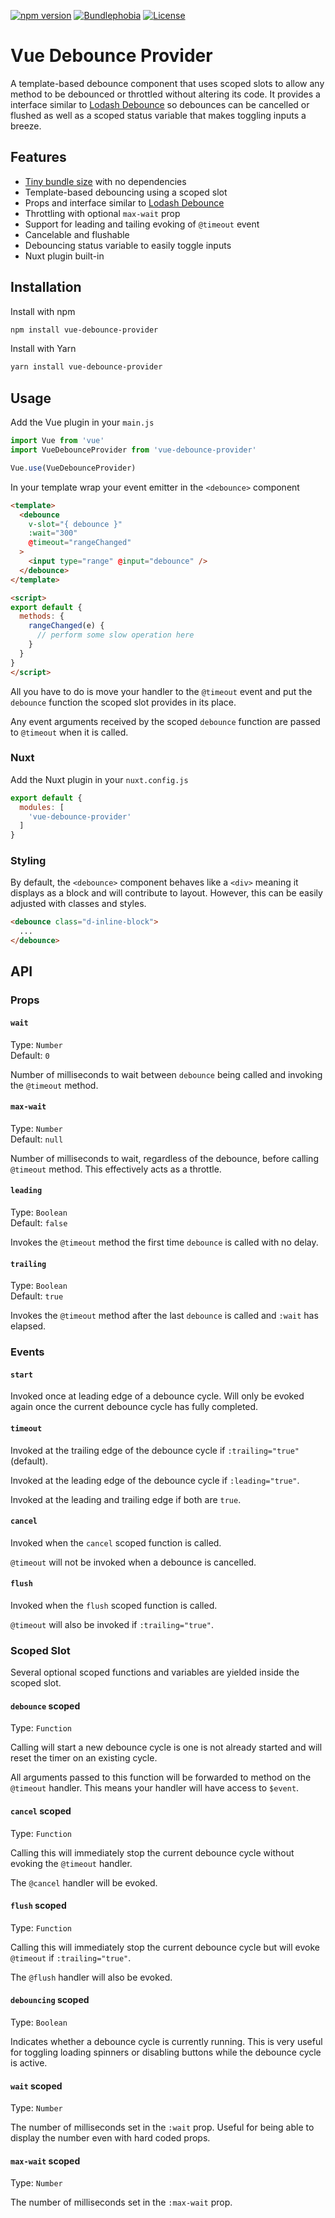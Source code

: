 [![npm version](https://badgen.net/npm/v/vue-debounce-provider?color=green)](https://www.npmjs.com/package/vue-debounce-provider)
[![Bundlephobia](https://badgen.net/bundlephobia/minzip/vue-debounce-provider?color=green)](https://bundlephobia.com/result?p=vue-debounce-provider)
[![License](https://badgen.net/github/license/Soviut/vue-debounce-provider?color=green)](https://github.com/Soviut/vue-debounce-provider/blob/master/LICENSE)

# Vue Debounce Provider

A template-based debounce component that uses scoped slots to allow any method
to be debounced or throttled without altering its code. It provides a
interface similar to [Lodash Debounce](https://lodash.com/docs/4.17.15#debounce)
so debounces can be cancelled or flushed as well as a scoped status variable
that makes toggling inputs a breeze.

## Features

  - [Tiny bundle size](https://bundlephobia.com/result?p=vue-debounce-provider) with no dependencies
  - Template-based debouncing using a scoped slot
  - Props and interface similar to [Lodash Debounce](https://lodash.com/docs/4.17.15#debounce)
  - Throttling with optional `max-wait` prop
  - Support for leading and tailing evoking of `@timeout` event
  - Cancelable and flushable
  - Debouncing status variable to easily toggle inputs
  - Nuxt plugin built-in

## Installation

Install with npm

```bash
npm install vue-debounce-provider
```

Install with Yarn

```bash
yarn install vue-debounce-provider
```

## Usage

Add the Vue plugin in your `main.js`

```js
import Vue from 'vue'
import VueDebounceProvider from 'vue-debounce-provider'

Vue.use(VueDebounceProvider)
```

In your template wrap your event emitter in the `<debounce>` component

```html
<template>
  <debounce
    v-slot="{ debounce }"
    :wait="300"
    @timeout="rangeChanged"
  >
    <input type="range" @input="debounce" />
  </debounce>
</template>

<script>
export default {
  methods: {
    rangeChanged(e) {
      // perform some slow operation here
    }
  }
}
</script>
```

All you have to do is move your handler to the `@timeout` event and put
the `debounce` function the scoped slot provides in its place.

Any event arguments received by the scoped `debounce` function are passed to
`@timeout` when it is called.

### Nuxt

Add the Nuxt plugin in your `nuxt.config.js`

```js
export default {
  modules: [
    'vue-debounce-provider'
  ]
}
```

### Styling

By default, the `<debounce>` component behaves like a `<div>`
meaning it displays as a block and will contribute to layout. However, this can
be easily adjusted with classes and styles.

```html
<debounce class="d-inline-block">
  ...
</debounce>
```

## API

### Props

#### `wait`

Type: `Number`<br/>
Default: `0`

Number of milliseconds to wait between `debounce` being called and invoking the
`@timeout` method.

#### `max-wait`

Type: `Number`<br/>
Default: `null`

Number of milliseconds to wait, regardless of the debounce, before calling
`@timeout` method. This effectively acts as a throttle.

#### `leading`

Type: `Boolean`<br/>
Default: `false`

Invokes the `@timeout` method the first time `debounce` is called with no delay.

#### `trailing`

Type: `Boolean`<br/>
Default: `true`

Invokes the `@timeout` method after the last `debounce` is called and `:wait`
has elapsed.

### Events

#### `start`

Invoked once at leading edge of a debounce cycle. Will only be evoked again
once the current debounce cycle has fully completed.

#### `timeout`

Invoked at the trailing edge of the debounce cycle if `:trailing="true"`
(default).

Invoked at the leading edge of the debounce cycle if `:leading="true"`.

Invoked at the leading and trailing edge if both are `true`.

#### `cancel`

Invoked when the `cancel` scoped function is called.

`@timeout` will not be invoked when a debounce is cancelled.

#### `flush`

Invoked when the `flush` scoped function is called.

`@timeout` will also be invoked if `:trailing="true"`.

### Scoped Slot

Several optional scoped functions and variables are yielded inside the scoped
slot.

#### `debounce` scoped

Type: `Function`

Calling will start a new debounce cycle is one is not already started and will
reset the timer on an existing cycle.

All arguments passed to this function will be forwarded to method on the
`@timeout` handler. This means your handler will have access to `$event`.

#### `cancel` scoped

Type: `Function`

Calling this will immediately stop the current debounce cycle without evoking
the `@timeout` handler.

The `@cancel` handler will be evoked.

#### `flush` scoped

Type: `Function`

Calling this will immediately stop the current debounce cycle but will evoke
`@timeout` if `:trailing="true"`.

The `@flush` handler will also be evoked.

#### `debouncing` scoped

Type: `Boolean`

Indicates whether a debounce cycle is currently running. This is very useful
for toggling loading spinners or disabling buttons while the debounce cycle
is active.

#### `wait` scoped

Type: `Number`

The number of milliseconds set in the `:wait` prop. Useful for being able to
display the number even with hard coded props.

#### `max-wait` scoped

Type: `Number`

The number of milliseconds set in the `:max-wait` prop.
